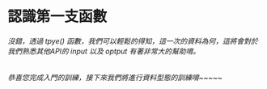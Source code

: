 # 認識第一支函數
###### 沒錯，透過 tpye() 函數，我們可以輕鬆的得知，這一次的資料為何，這將會對於我們熟悉其他API的 input 以及 optput 有著非常大的幫助唷。

###### 恭喜您完成入門的訓練，接下來我們將進行資料型態的訓練唷~~~~~